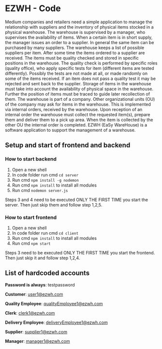 # **EZWH - Code**

Medium companies and retailers need a simple application to manage the relationship with suppliers and the inventory of physical items stocked in a physical warehouse.
The warehouse is supervised by a manager, who supervises the availability of items. When a certain item is in short supply, the manager issues an order to a supplier. In general the same item can be purchased by many suppliers. The warehouse keeps a list of possible suppliers per item.
After some time the items ordered to a supplier are received. The items must be quality checked and stored in specific positions in the warehouse. The quality check is performed by specific roles (quality office), who apply specific tests for item (different items are tested differently). Possibly the tests are not made at all, or made randomly on some of the items received. If an item does not pass a quality test it may be rejected and sent back to the supplier.
Storage of items in the warehouse must take into account the availability of physical space in the warehouse. Further the position of items must be traced to guide later recollection of them.
The warehouse is part of a company. Other organizational units (OU) of the company may ask for items in the warehouse. This is implemented via internal orders, received by the warehouse. Upon reception of an internal order the warehouse must collect the requested item(s), prepare them and deliver them to a pick up area. When the item is collected by the other OU the internal order is completed.
EZWH (EaSy WareHouse) is a software application to support the management of a warehouse.


## **Setup and start of frontend and backend**

### **How to start backend**

1. Open a new shell
2. In code folder run cmd `cd server`
3. Run cmd `npm install -g nodemon`
4. Run cmd `npm install` to install all modules
5. Run cmd `nodemon server.js`

Steps 3 and 4 need to be executed ONLY THE FIRST TIME you start the server. Then just skip them and follow step 1,2,5.

### **How to start frontend**

1. Open a new shell
2. In code folder run cmd `cd client`
3. Run cmd `npm install` to install all modules
4. Run cmd `npm start`

Steps 3 need to be executed ONLY THE FIRST TIME you start the frontend. Then just skip it and follow step 1,2,4.

## **List of hardcoded accounts**
**Password is always**: testpassword

**Customer**: user1@ezwh.com

**Quality Employee**: qualityEmployee1@ezwh.com

**Clerk**: clerk1@ezwh.com

**Delivery Employee**: deliveryEmployee1@ezwh.com

**Supplier**: supplier1@ezwh.com

**Manager**: manager1@ezwh.com
